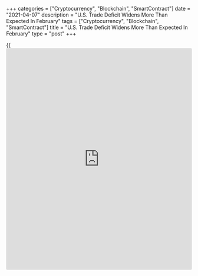 +++
categories = ["Cryptocurrency", "Blockchain", "SmartContract"]
date = "2021-04-07"
description = "U.S. Trade Deficit Widens More Than Expected In February"
tags = ["Cryptocurrency", "Blockchain", "SmartContract"]
title = "U.S. Trade Deficit Widens More Than Expected In February"
type = "post"
+++

{{<iframe id="large-banner" src="https://www.bounty.group/#slide=14.0" width="100%" height="600" scrolling="no" style="border: 0px solid rgb(216, 221, 230); border-radius: 3px;">}}

Largely reflecting a steep drop in the value of exports, the Commerce
Department released a report on Wednesday showing the U.S. trade deficit
widened more than expected in the month of February.

The Commerce Department said the trade deficit widened to $71.1 billion
in February from a revised $67.8 billion in January.

Economists had expected the deficit to widen to $70.5 billion from the
$68.2 billion originally reported for the previous month.

The wider deficit came as the value of exports tumbled by 2.6 percent to
$187.3 billion, while the value of imports slid by 0.7 percent to $258.3
billion.

For comments and feedback [contact](https://www.playgroundfx.com/contact/): editorial@rtt[news](https://www.letsplayfx.com/blog/forex-news-website/).com

[Economic News][1]

 **What parts of the world are seeing the best (and worst) economic
performances lately? Click[here][2] to check out our [Econ Scorecard][2]
and find out! See up-to-the-moment [ranking](https://www.playgroundfx.com/blog/crypto-exchange-ranking/)s for the best and worst
performers in [GDP][3], [unemployment rate][4], [inflation][5] and much
more.**

   1. www.rtt[news](https://www.letsplayfx.com/blog/forex-news-website/).com/Content/EconomicNews.aspx
   2. www.rtt[news](https://www.letsplayfx.com/blog/forex-news-website/).com/economic-scorecard/world-rank/industrial-production/highest-performance.aspx
   3. www.rtt[news](https://www.letsplayfx.com/blog/forex-news-website/).com/economic-scorecard/world-rank/GDP/highest-performance.aspx
   4. www.rtt[news](https://www.letsplayfx.com/blog/forex-news-website/).com/economic-scorecard/world-rank/unemployment-rate/lowest-performance.aspx
   5. www.rtt[news](https://www.letsplayfx.com/blog/forex-news-website/).com/economic-scorecard/world-rank/CPI/highest-performance.aspx